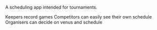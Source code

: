 A scheduling app intended for tournaments.   

Keepers record games
Competitors can easily see their own schedule
Organisers can decide on venus and schedule
